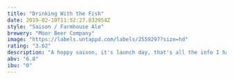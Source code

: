 ```yaml
---
title: "Drinking With the Fish"
date: 2019-02-10T11:52:27.832954Z
style: "Saison / Farmhouse Ale"
brewery: "Moor Beer Company"
image: "https://labels.untappd.com/labels/2559297?size=hd"
rating: "3.62"
description: "A hoppy saison, it's launch day, that's all the info I have. "
abv: "6.8"
ibu: "0"
---
```

